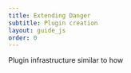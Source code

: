 ```yaml
---
title: Extending Danger
subtitle: Plugin creation
layout: guide_js
order: 0
---
```


Plugin infrastructure similar to how 
